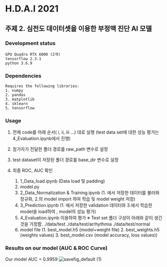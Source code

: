 # H.D.A.I 2021 
## 주제 2. 심전도 데이터셋을 이용한 부정맥 진단 AI 모델
### Development status
	GPU Quadro RTX 6000 (2개)
	tensorflow 2.3.1
	python 3.6.9
### Dependencies
	Requires the following libraries:
	1. numpy
	2. pandas 
	3. matplotlib
	4. sklearn
	5. tensorflow
	
### Usage
1. 전체 code를 아래 순서( i, ii, iii ...) 대로 실행 (test data set에 대한 성능 평가는 4_Evaluation.ipynb에서 진행)
2. 참가자가 전달한 폴더 경로를 raw_path 변수로 설정
3. test dataset이 저장된 폴더 경로를 base_dir 변수로 설정
4. 최종 ROC, AUC 확인

	1) 1_Data_load.ipynb (Data load 및 padding)
	2) model.py 
	3) 2_Data_Normalization & Training.ipynb 
	(1. 에서 저장한 데이터를 불러와 정규화, 2.의 model import 하여 학습 및 model weight 저장)
	4) 3_Prediction.ipynb (1. 에서 저장한 validation 데이터와 3.에서 학습한 model을 load하여 , model의 성능 평가)
	5) 4_Evaluation.ipynb 이용하여 평가 
	※ Test set 폴더 구성이 아래와 같이 생긴 것을 가정함. 
	./data/test
	./data/test/arrhythmia
	./data/test/normal
	5) model file (1. best_model.h5 (model+weight file) 2. best_weights.h5 (weights values) 3. best_model.csv (model accuracy, loss values))
	
### Results on our model (AUC & ROC Curve)
Our model AUC = 0.9959
![savefig_default (1)](https://user-images.githubusercontent.com/62556038/145504513-97a8dbaa-127b-4f64-99c4-3d5b39a82ecd.png)
